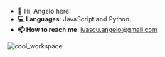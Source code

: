 - **👋** Hi, Angelo here!
- **💻 Languages**: JavaScript and Python
- **📫 How to reach me**: [ivascu.angelo@gmail.com](mailto:ivascu.angelo@gmail.com)


![cool_workspace](https://github.com/ivascu-angelo/ivascu-angelo/assets/92313231/b7c04e41-dda9-4b5d-88ce-844d62f9005b)
